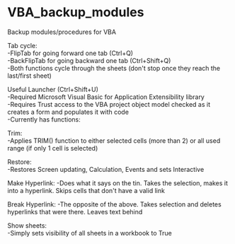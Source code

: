 VBA_backup_modules
==================

Backup modules/procedures for VBA

Tab cycle:  
  -FlipTab for going forward one tab       (Ctrl+Q)  
  -BackFlipTab for going backward one tab  (Ctrl+Shift+Q)  
  -Both functions cycle through the sheets (don't stop once they reach the last/first sheet) 

Useful Launcher (Ctrl+Shift+U)  
  -Required Microsoft Visual Basic for Application Extensibility library  
  -Requires Trust access to the VBA project object model checked as it creates a form and populates it with code  
  -Currently has functions: 
  
Trim:  
  -Applies TRIM() function to either selected cells (more than 2) or all used range (if only 1 cell is selected)  

Restore:  
  -Restores Screen updating, Calculation, Events and sets Interactive  
  
Make Hyperlink:
  -Does what it says on the tin. Takes the selection, makes it into a hyperlink. Skips cells that don't have a valid link
  
Break Hyperlink:
  -The opposite of the above. Takes selection and deletes hyperlinks that were there. Leaves text behind  

Show sheets:  
  -Simply sets visibility of all sheets in a workbook to True

